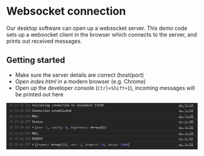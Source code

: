# Websocket connection

Our desktop software can open up a websocket server.
This demo code sets up a websocket client in the browser which connects to the server, and prints out received messages.

## Getting started

* Make sure the server details are correct (host/port)
* Open *index.html* in a modern browser (e.g. Chrome)
* Open up the developer console (`Ctrl+Shift+I`), incoming messages will be printed out here

![Console view](/Data%20API/Websocket/Javascript/console.jpg?raw=true "Console API messages")